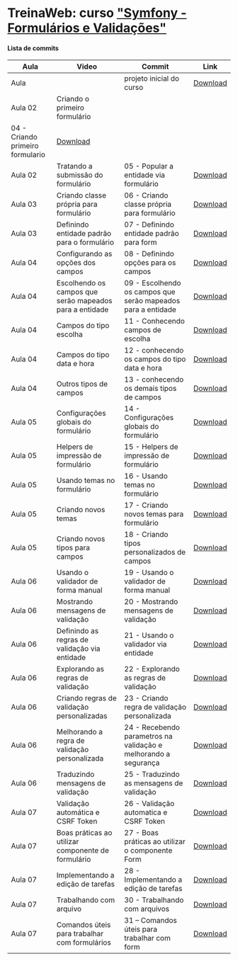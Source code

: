 # TreinaWeb: curso ["Symfony - Formulários e Validações"](https://www.treinaweb.com.br/curso/symfony-formularios-e-validacoes)

#### Lista de commits
Aula | Video | Commit | Link 
------ | ------ | ------ | ------ 
Aula | | projeto inicial do curso | [Download](https://github.com/treinaweb/treinaweb-symfony-formulario-e-validacao/archive/80275957a99cfe225baaa9531bc01794142e149f.zip) 
Aula 02 | Criando o primeiro formulário
 | 04 - Criando primeiro formulario | [Download](https://github.com/treinaweb/treinaweb-symfony-formulario-e-validacao/archive/474af065515b1d3f41eb37e0c96cb30b2f690a1b.zip) 
Aula 02 | Tratando a submissão do formulário | 05 - Popular a entidade via formulário | [Download](https://github.com/treinaweb/treinaweb-symfony-formulario-e-validacao/archive/050aac7f3d5d7080637a49b7a97a635cd1546f48.zip) 
Aula 03 | Criando classe própria para formulário | 06 - Criando classe própria para formulário | [Download](https://github.com/treinaweb/treinaweb-symfony-formulario-e-validacao/archive/ebf00acd0b3b12feb462c5369806bf785b3a9a1b.zip) 
Aula 03 | Definindo entidade padrão para o formulário | 07 - Definindo entidade padrão para form | [Download](https://github.com/treinaweb/treinaweb-symfony-formulario-e-validacao/archive/f75e2607e9af102d8587c1b30a96964ff3f01be7.zip) 
Aula 04 | Configurando as opções dos campos | 08 - Definindo opções para os campos | [Download](https://github.com/treinaweb/treinaweb-symfony-formulario-e-validacao/archive/935f63abefea26da303d385909c8dd0b1e0321f9.zip) 
Aula 04 | Escolhendo os campos que serão mapeados para a entidade | 09 - Escolhendo os campos que serão mapeados para a entidade | [Download](https://github.com/treinaweb/treinaweb-symfony-formulario-e-validacao/archive/bd4ea5be9bcc238eceec8e050d9b4d46458a9540.zip) 
Aula 04 | Campos do tipo escolha | 11 - Conhecendo campos de escolha | [Download](https://github.com/treinaweb/treinaweb-symfony-formulario-e-validacao/archive/cf728bef0521e3c45a124808c253212a05371dc0.zip) 
Aula 04 | Campos do tipo data e hora | 12 - conhecendo os campos do tipo data e hora | [Download](https://github.com/treinaweb/treinaweb-symfony-formulario-e-validacao/archive/92cb69ed39d8b8a63366395f0c2494fa8a9c772a.zip) 
Aula 04 | Outros tipos de campos | 13 - conhecendo os demais tipos de campos | [Download](https://github.com/treinaweb/treinaweb-symfony-formulario-e-validacao/archive/fe747cbffb520d73d38f0b08eba115c10e6aec02.zip) 
Aula 05 | Configurações globais do formulário | 14 - Configurações globais do formulário | [Download](https://github.com/treinaweb/treinaweb-symfony-formulario-e-validacao/archive/d18ac0435cc1212918b8b2378a152bdc86decbf4.zip) 
Aula 05 | Helpers de impressão de formulário | 15 - Helpers de impressão de formulário | [Download](https://github.com/treinaweb/treinaweb-symfony-formulario-e-validacao/archive/ff9f750ffd94eac08cfe2f540223ff46186317c6.zip) 
Aula 05 | Usando temas no formulário | 16 - Usando temas no formulário | [Download](https://github.com/treinaweb/treinaweb-symfony-formulario-e-validacao/archive/19937593017491aa101103849e1e800661c862b7.zip) 
Aula 05 | Criando novos temas | 17 - Criando novos temas para formulário | [Download](https://github.com/treinaweb/treinaweb-symfony-formulario-e-validacao/archive/120edd9b7438d452bceff730644a8e68ea00606e.zip) 
Aula 05 | Criando novos tipos para campos | 18 - Criando tipos personalizados de campos | [Download](https://github.com/treinaweb/treinaweb-symfony-formulario-e-validacao/archive/76d7fdaa18526cdf15b052d8f83c5170acc5bcc1.zip) 
Aula 06 | Usando o validador de forma manual | 19 - Usando o validador de forma manual | [Download](https://github.com/treinaweb/treinaweb-symfony-formulario-e-validacao/archive/9f201001da1db53f1f70a316ba78e3cc2c79b2a9.zip) 
Aula 06 | Mostrando mensagens de validação | 20 - Mostrando mensagens de validação | [Download](https://github.com/treinaweb/treinaweb-symfony-formulario-e-validacao/archive/e996e5a5684d50b4c01c13ca870257afa48bcdbf.zip) 
Aula 06 | Definindo as regras de validação via entidade | 21 - Usando o validador via entidade | [Download](https://github.com/treinaweb/treinaweb-symfony-formulario-e-validacao/archive/ac6d0bc4e07fde2d86d5444141b9050c2eb21fe5.zip) 
Aula 06 | Explorando as regras de validação | 22 - Explorando as regras de validação | [Download](https://github.com/treinaweb/treinaweb-symfony-formulario-e-validacao/archive/d56210920b7b3dc1911765af502feadd5ad622c2.zip) 
Aula 06 | Criando regras de validação personalizadas | 23 - Criando regra de validação personalizada | [Download](https://github.com/treinaweb/treinaweb-symfony-formulario-e-validacao/archive/52532c58f64c95fd7f1e2e99d739732fe924dfe9.zip) 
Aula 06 | Melhorando a regra de validação personalizada | 24 - Recebendo parametros na validação e melhorando a segurança | [Download](https://github.com/treinaweb/treinaweb-symfony-formulario-e-validacao/archive/d29b286ee79b8b69b988dff5be98ac45474eec12.zip) 
Aula 06 | Traduzindo mensagens de validação | 25 - Traduzindo as mensagens de validação | [Download](https://github.com/treinaweb/treinaweb-symfony-formulario-e-validacao/archive/797350593e95878597adea5ba77d6fd22bcbb2d6.zip) 
Aula 07 | Validação automática e CSRF Token | 26 - Validação automatica e CSRF Token | [Download](https://github.com/treinaweb/treinaweb-symfony-formulario-e-validacao/archive/d5b964a5663ceae5195b3cfce39335864c372978.zip) 
Aula 07 | Boas práticas ao utilizar componente de formulário | 27 - Boas práticas ao utilizar o componente Form | [Download](https://github.com/treinaweb/treinaweb-symfony-formulario-e-validacao/archive/739c5b215e5d9231fb33ed892fb577453eaf3c47.zip) 
Aula 07 | Implementando a edição de tarefas | 28 - Implementando a edição de tarefas | [Download](https://github.com/treinaweb/treinaweb-symfony-formulario-e-validacao/archive/d139537ac992f1f658188978ee94449c0816adde.zip) 
Aula 07 | Trabalhando com arquivo | 30 - Trabalhando com arquivos | [Download](https://github.com/treinaweb/treinaweb-symfony-formulario-e-validacao/archive/5bf1cda3d73e7954c42809c16d12b0df285adbe2.zip) 
Aula 07 | Comandos úteis para trabalhar com formulários | 31 – Comandos úteis para trabalhar com form | [Download](https://github.com/treinaweb/treinaweb-symfony-formulario-e-validacao/archive/566a1eb68c79dd16121897604823703845aac950.zip) 
